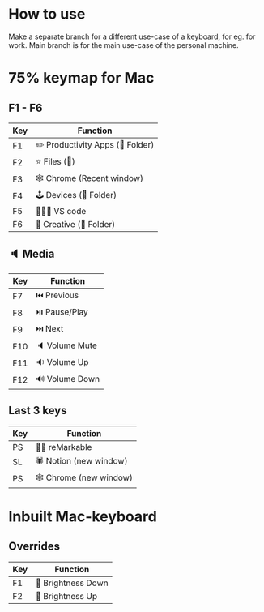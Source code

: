 # How to use
Make a separate branch for a different use-case of a keyboard, for eg. for work. 
Main branch is for the main use-case of the personal machine. 

# 75% keymap for Mac

## F1 - F6
| Key | Function |
| ----- | ----- |
| F1 | ✏️ Productivity Apps (📁 Folder) |
| F2 | ⭐️ Files (📁) |
| F3 | 🕸️ Chrome (Recent window) |
| F4 | 🕹️ Devices (📁 Folder) | 
| F5 | 👨🏻‍💻 VS code |
| F6 | 🎨 Creative (📁 Folder) |

## 🔈 Media
| Key | Function |
| ----- | ----- |
| F7 | ⏮️ Previous |
| F8 | ⏯️ Pause/Play |
| F9 | ⏭️ Next |
| F10 | 🔈 Volume Mute |
| F11 | 🔉 Volume Up |
| F12 | 🔊 Volume Down |

## Last 3 keys
| Key | Function |
| ----- | ----- |
| PS | ✍🏽 reMarkable |
| SL | 🕷️ Notion (new window) |
| PS | 🕸️ Chrome (new window)  |

# Inbuilt Mac-keyboard 

## Overrides
| Key | Function |
| ----- | ----- |
| F1 | 🔅 Brightness Down
| F2 | 🔆 Brightness Up
